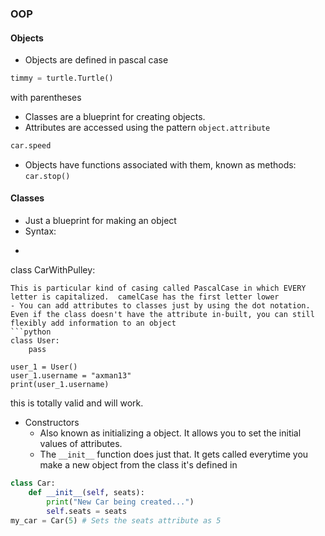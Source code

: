 ### OOP
#### Objects
- Objects are defined in pascal case
```python
timmy = turtle.Turtle()
```
with parentheses
- Classes are a blueprint for creating objects.
- Attributes are accessed using the pattern `object.attribute`
```python
car.speed
```
- Objects have functions associated with them, known as methods: `car.stop()`
#### Classes
- Just a blueprint for making an object
- Syntax:
- ```python
class CarWithPulley:
```
This is particular kind of casing called PascalCase in which EVERY letter is capitalized.  camelCase has the first letter lower
- You can add attributes to classes just by using the dot notation.  Even if the class doesn't have the attribute in-built, you can still flexibly add information to an object
```python
class User:
    pass

user_1 = User()
user_1.username = "axman13"
print(user_1.username)
```
this is totally valid and will work.
- Constructors
  - Also known as initializing a object.  It allows you to set the initial values of attributes.
  - The `__init__` function does just that.  It gets called everytime you make a new object from the class it's defined in
```python
class Car:
    def __init__(self, seats):
        print("New Car being created...")
        self.seats = seats
my_car = Car(5) # Sets the seats attribute as 5
```
